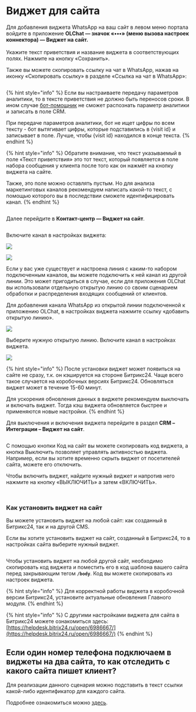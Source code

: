 # Виджет для сайта

Для добавления виджета WhatsApp на ваш сайт в левом меню портала войдите в приложение **OLChat — значок «•••» (меню вызова настроек коннектора) — Виджет на сайт.**\
\
Укажите текст приветствия и название виджета в соответствующих полях. Нажмите на кнопку «Сохранить».

Также вы можете скопировать ссылку на чат в WhatsApp, нажав на иконку «Скопировать ссылку» в разделе «Ссылка на чат в WhatsApp»:

<figure><img src="../.gitbook/assets/image (1180).png" alt=""><figcaption></figcaption></figure>

{% hint style="info" %}
Если вы настраиваете передачу параметров аналитики, то в тексте приветствия не должно быть переносов сроки. В ином случае [бот-помощник](https://docs.olchat.io/bot-pomoshnik) не сможет распознать параметр аналитики и записать в поле CRM.&#x20;

При передаче параметров аналитики, бот не ищет цифры по всем тексту - бот вытягивает цифры, которые подставились в {visit id} и записывает в поле. Лучше, чтобы {visit id} находился в конце текста.&#x20;
{% endhint %}

{% hint style="info" %}
Обратите внимание, что текст указываемый в поле «Текст приветствия» это тот текст, который появляется в поле набора сообщения у клиента после того как он нажмёт на кнопку виджета на сайте.

Также, это поле можно оставлять пустым. Но для анализа маркетинговых каналов рекомендуем написать какой-то текст, с помощью которого вы в последствии сможете идентифицировать канал.
{% endhint %}

<figure><img src="../.gitbook/assets/image (665).png" alt=""><figcaption></figcaption></figure>

Далее перейдите в **Контакт-центр — Виджет на сайт**.

<figure><img src="../.gitbook/assets/image_2024-11-29_14_04_02.png" alt=""><figcaption></figcaption></figure>

Включите канал в настройках виджета:

![](<../.gitbook/assets/image (920).png>)

![](<../.gitbook/assets/image (999).png>)

Если у вас уже существует и настроена линия с каким-то набором подключенным каналов, вы можете подключить к ней канал из другой линии. Это может пригодиться в случае, если для приложения OLChat вы использовали отдельную открытую линию со своим сценарием обработки и распределения входящих сообщений от клиентов.

Для добавления канала WhatsApp из открытой линии подключенной к приложению OLChat, в настройках виджета нажмите ссылку «добавить открытую линию».

![](<../.gitbook/assets/image (704).png>)

Выберите нужную открытую линию. Включите канал в настройках виджета.

![](<../.gitbook/assets/image (300).png>)

{% hint style="info" %}
После установки виджет может появиться на сайте не сразу, т.к. он кэшируется на стороне Битрикс24. Чаще всего такое случается на коробочных версиях Битрикс24. Обновляться виджет может в течение 15-60 минут.

Для ускорения обновления данных в виджете рекомендуем выключать и включать виджет. Тогда кэш виджета обновляется быстрее и применяются новые настройки.
{% endhint %}

Для выключения и включения виджета перейдите в раздел **CRM – Интеграции – Виджет на сайт**.

<figure><img src="../.gitbook/assets/image (744).png" alt=""><figcaption></figcaption></figure>

С помощью кнопки Код на сайт вы можете скопировать код виджета, а кнопка Выключить позволяет управлять активностью виджета. Например, если вы хотите временно скрыть виджет от посетителей сайта, можете его отключить.&#x20;

Чтобы включить виджет, найдите нужный виджет и напротив него нажмите на кнопку «ВЫКЛЮЧИТЬ» а затем «ВКЛЮЧИТЬ».

<figure><img src="../.gitbook/assets/image (494).png" alt=""><figcaption></figcaption></figure>

<figure><img src="../.gitbook/assets/image (656).png" alt=""><figcaption></figcaption></figure>

### Как установить виджет на сайт <a href="#install" id="install"></a>

Вы можете установить виджет на любой сайт: как созданный в Битрикс24, так и на другой CMS.

Если вы хотите установить виджет на сайт, созданный в Битрикс24, то в настройках сайта выберите нужный виджет.

<figure><img src="../.gitbook/assets/image (1345).png" alt=""><figcaption></figcaption></figure>

Чтобы установить виджет на любой другой сайт, необходимо скопировать код виджета и поместить его в код шаблона вашего сайта перед закрывающим тегом **`/body`**. Код вы можете скопировать из настроек виджета.

{% hint style="info" %}
Для корректной работы виджета в коробочной версии Битрикс24, установите актуальные обновления Главного модуля.
{% endhint %}

{% hint style="info" %}
С другими настройками виджета для сайта в Битрикс24 можете ознакомиться здесь:\
[https://helpdesk.bitrix24.ru/open/6986667/](https://helpdesk.bitrix24.ru/open/6986667/)
{% endhint %}

## Если один номер телефона подключаем в виджеты на два сайта, то как отследить с какого сайта пишет клиент?

Для реализации данного сценария можно подставить в текст ссылки какой-либо идентификатор для каждого сайта.&#x20;

Подробнее ознакомиться можно [здесь](https://faq.whatsapp.com/5913398998672934/?locale=ru_RU).
